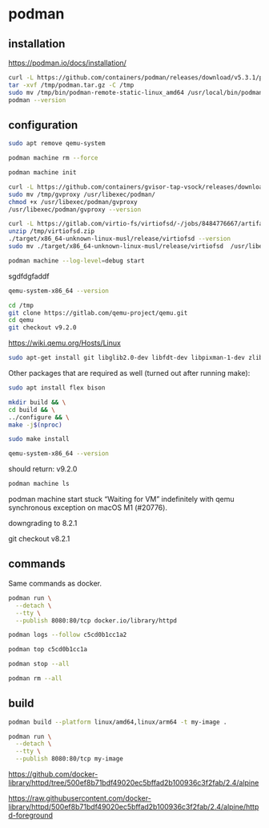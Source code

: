 # podman

## installation

<https://podman.io/docs/installation/>

```bash
curl -L https://github.com/containers/podman/releases/download/v5.3.1/podman-remote-static-linux_amd64.tar.gz -o /tmp/podman.tar.gz && \
tar -xvf /tmp/podman.tar.gz -C /tmp
sudo mv /tmp/bin/podman-remote-static-linux_amd64 /usr/local/bin/podman
podman --version
```

## configuration

```bash
sudo apt remove qemu-system
```

```bash
podman machine rm --force
```

```bash
podman machine init
```

```bash
curl -L https://github.com/containers/gvisor-tap-vsock/releases/download/v0.8.1/gvproxy-linux-amd64 -o /tmp/gvproxy && \
sudo mv /tmp/gvproxy /usr/libexec/podman/
chmod +x /usr/libexec/podman/gvproxy
/usr/libexec/podman/gvproxy --version
```

```bash
curl -L https://gitlab.com/virtio-fs/virtiofsd/-/jobs/8484776667/artifacts/download?file_type=archive -o /tmp/virtiofsd.zip
unzip /tmp/virtiofsd.zip
./target/x86_64-unknown-linux-musl/release/virtiofsd --version
sudo mv ./target/x86_64-unknown-linux-musl/release/virtiofsd  /usr/libexec/podman/
```

```bash
podman machine --log-level=debug start
```

sgdfdgfaddf

```bash
qemu-system-x86_64 --version
```

```bash
cd /tmp
git clone https://gitlab.com/qemu-project/qemu.git
cd qemu
git checkout v9.2.0
```

https://wiki.qemu.org/Hosts/Linux

```bash
sudo apt-get install git libglib2.0-dev libfdt-dev libpixman-1-dev zlib1g-dev ninja-build
```

Other packages that are required as well (turned out after running make):

```bash
sudo apt install flex bison
```

```bash
mkdir build && \
cd build && \
../configure && \
make -j$(nproc)
```

```bash
sudo make install
```

```bash
qemu-system-x86_64 --version
```

should return: v9.2.0

```bash
podman machine ls
```

podman machine start stuck “Waiting for VM” indefinitely with qemu synchronous
exception on macOS M1 (#20776).

downgrading to 8.2.1

git checkout v8.2.1

## commands

Same commands as docker.

```bash
podman run \
  --detach \
  --tty \
  --publish 8080:80/tcp docker.io/library/httpd
```

```bash
podman logs --follow c5cd0b1cc1a2
```

```bash
podman top c5cd0b1cc1a
```

```bash
podman stop --all
```

```bash
podman rm --all
```

## build

```bash
podman build --platform linux/amd64,linux/arm64 -t my-image .
```

```bash
podman run \
  --detach \
  --tty \
  --publish 8080:80/tcp my-image
```

https://github.com/docker-library/httpd/tree/500ef8b71bdf49020ec5bffad2b100936c3f2fab/2.4/alpine

https://raw.githubusercontent.com/docker-library/httpd/500ef8b71bdf49020ec5bffad2b100936c3f2fab/2.4/alpine/httpd-foreground

